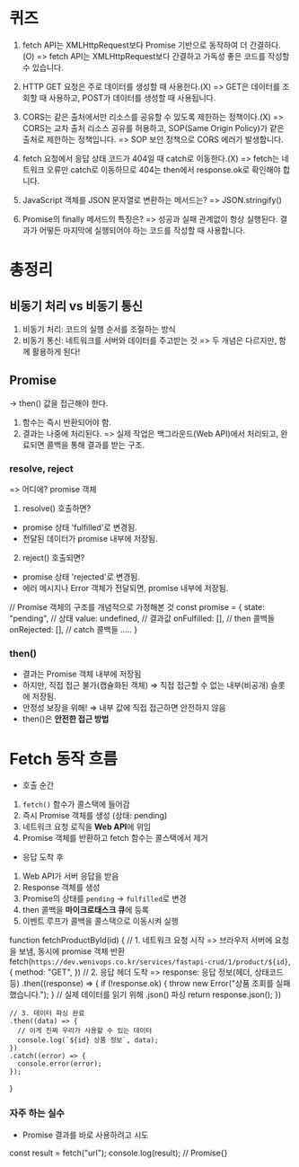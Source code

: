 # 퀴즈

1. fetch API는 XMLHttpRequest보다 Promise 기반으로 동작하여 더 간결하다.(O)
   => fetch API는 XMLHttpRequest보다 간결하고 가독성 좋은 코드를 작성할 수 있습니다.

2. HTTP GET 요청은 주로 데이터를 생성할 때 사용한다.(X)
   => GET은 데이터를 조회할 때 사용하고, POST가 데이터를 생성할 때 사용됩니다.

3. CORS는 같은 출처에서만 리소스를 공유할 수 있도록 제한하는 정책이다.(X)
   => CORS는 교차 출처 리소스 공유를 허용하고, SOP(Same Origin Policy)가 같은 출처로 제한하는 정책입니다.
   => SOP 보안 정책으로 CORS 에러가 발생합니다.

4. fetch 요청에서 응답 상태 코드가 404일 때 catch로 이동한다.(X)
   => fetch는 네트워크 오류만 catch로 이동하므로 404는 then에서 response.ok로 확인해야 합니다.

5. JavaScript 객체를 JSON 문자열로 변환하는 메서드는?
   => JSON.stringify()

6. Promise의 finally 메서드의 특징은?
   => 성공과 실패 관계없이 항상 실행된다. 결과가 어떻든 마지막에 실행되어야 하는 코드를 작성할 때 사용합니다.

# 총정리

## 비동기 처리 vs 비동기 통신

1. 비동기 처리: 코드의 실행 순서를 조절하는 방식
2. 비동기 통신: 네트워크를 서버와 데이터를 주고받는 것
   => 두 개념은 다르지만, 함께 활용하게 된다!

## Promise

-> then() 값을 접근해야 한다.

1. 함수는 즉시 반환되어야 함.
2. 결과는 나중에 처리된다. => 실제 작업은 백그라운드(Web API)에서 처리되고, 완료되면 콜백을 통해 결과를 받는 구조.

### resolve, reject

=> 어디에? promise 객체

1. resolve() 호출하면?

-   promise 상태 'fulfilled'로 변경됨.
-   전달된 데이터가 promise 내부에 저장됨.

2. reject() 호출되면?

-   promise 상태 'rejected'로 변경됨.
-   에러 메시지나 Error 객체가 전달되면, promise 내부에 저장됨.

// Promise 객체의 구조를 개념적으로 가정해본 것
const promise = {
state: "pending", // 상태
value: undefined, // 결과값
onFulfilled: [], // then 콜백들
onRejected: [], // catch 콜백들
.....
}

### then()

-   결과는 Promise 객체 내부에 저장됨
-   하지만, 직접 접근 불가(캡슐화된 객체) ⇒ 직접 접근할 수 없는 내부(비공개) 슬롯에 저장됨.
-   안정성 보장을 위해! ⇒ 내부 값에 직접 접근하면 안전하지 않음
-   then()은 **안전한 접근 방법**

# Fetch 동작 흐름

-   호출 순간

1.  `fetch()` 함수가 콜스택에 들어감
2.  즉시 Promise 객체를 생성 (상태: pending)
3.  네트워크 요청 로직을 **Web API**에 위임
4.  Promise 객체를 반환하고 fetch 함수는 콜스택에서 제거

-   응답 도착 후

1.  Web API가 서버 응답을 받음
2.  Response 객체를 생성
3.  Promise의 상태를 `pending` → `fulfilled`로 변경
4.  then 콜백을 **마이크로태스크 큐**에 등록
5.  이벤트 루프가 콜백을 콜스택으로 이동시켜 실행

function fetchProductById(id) {
// 1. 네트워크 요청 시작 => 브라우저 서버에 요청을 보냄, 동시에 promise 객체 반환
fetch(`https://dev.wenivops.co.kr/services/fastapi-crud/1/product/${id}`, {
method: "GET",
})
// 2. 응답 헤더 도착 => response: 응답 정보(헤더, 상태코드 등)
.then((response) => {
if (!response.ok) {
throw new Error("상품 조회를 실패했습니다.");
}
// 실제 데이터를 읽기 위해 .json() 파싱
return response.json();
})

    // 3. 데이터 파싱 완료
    .then((data) => {
      // 이게 진짜 우리가 사용할 수 있는 데이터
      console.log(`${id} 상품 정보`, data);
    })
    .catch((error) => {
      console.error(error);
    });

}

### 자주 하는 실수

-   Promise 결과를 바로 사용하려고 시도

const result = fetch("url");
console.log(result); // Promise{<pending>}
